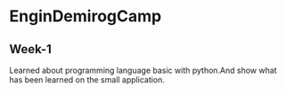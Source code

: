 # EnginDemirogCamp

## Week-1

Learned about programming language basic with python.And show what has been learned on the small application.

